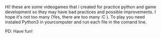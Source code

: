 Hi! these are some videogames that i created for practice python and game development so they may have bad practices and possible improvements. I hope it's not too many (Yes, there are too many :C ).
To play you need instaled Python3 in yourcomputer and run each file in the comand line.

PD: Have fun!